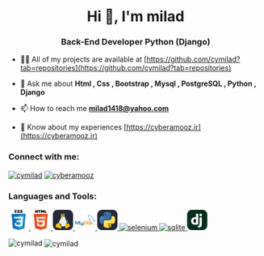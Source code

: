 <h1 align="center">Hi 👋, I'm milad</h1>
<h3 align="center">Back-End Developer Python (Django)</h3>

- 👨‍💻 All of my projects are available at [https://github.com/cymilad?tab=repositories](https://github.com/cymilad?tab=repositories)

- 💬 Ask me about **Html , Css , Bootstrap , Mysql , PostgreSQL , Python , Django**

- 📫 How to reach me **milad1418@yahoo.com**

- 📄 Know about my experiences [https://cyberamooz.ir](https://cyberamooz.ir)

<h3 align="left">Connect with me:</h3>
<p align="left">
<a href="https://instagram.com/cyberamooz" target="_blank"><img align="center" src="https://raw.githubusercontent.com/rahuldkjain/github-profile-readme-generator/master/src/images/icons/Social/instagram.svg" alt="cymilad" height="30" width="40" /></a>
<a href="https://www.youtube.com/@cyberamooz" target="_blank"><img align="center" src="https://raw.githubusercontent.com/rahuldkjain/github-profile-readme-generator/master/src/images/icons/Social/youtube.svg" alt="cyberamooz" height="30" width="40" /></a>
</p>

<h3 align="left">Languages and Tools:</h3>
<p align="left"> <a href="https://www.w3schools.com/css/" target="_blank" rel="noreferrer"> <img src="https://raw.githubusercontent.com/devicons/devicon/master/icons/css3/css3-original-wordmark.svg" alt="css3" width="40" height="40"/> </a> <a href="https://www.w3.org/html/" target="_blank" rel="noreferrer"> <img src="https://raw.githubusercontent.com/devicons/devicon/master/icons/html5/html5-original-wordmark.svg" alt="html5" width="40" height="40"/> </a> <a href="https://developer.mozilla.org/en-US/docs/Web/JavaScript" target="_blank" rel="noreferrer"> <a href="https://www.linux.org/" target="_blank" rel="noreferrer"> <img src="https://raw.githubusercontent.com/tandpfun/skill-icons/refs/heads/main/icons/Linux-Dark.svg" alt="linux" width="40" height="40"/> </a>  <a href="https://www.mysql.com/" target="_blank" rel="noreferrer"> <img src="https://raw.githubusercontent.com/devicons/devicon/master/icons/mysql/mysql-original-wordmark.svg" alt="mysql" width="40" height="40"/> </a>   <a href="https://www.python.org" target="_blank" rel="noreferrer"> <img src="https://raw.githubusercontent.com/tandpfun/skill-icons/refs/heads/main/icons/Python-Dark.svg" alt="python" width="40" height="40"/> </a> <a href="https://www.selenium.dev" target="_blank" rel="noreferrer"> <img src="https://raw.githubusercontent.com/detain/svg-logos/780f25886640cef088af994181646db2f6b1a3f8/svg/selenium-logo.svg" alt="selenium" width="40" height="40"/> </a> <a href="https://www.sqlite.org/" target="_blank" rel="noreferrer"> <img src="https://www.vectorlogo.zone/logos/sqlite/sqlite-icon.svg" alt="sqlite" width="40" height="40"/> </a> <a href="https://www.sqlite.org/" target="_blank" rel="noreferrer"> <img src="https://raw.githubusercontent.com/tandpfun/skill-icons/refs/heads/main/icons/Django.svg" alt="django" width="40" height="40"/> </a> </p>

<p><img align="left" src="https://github-readme-stats.vercel.app/api/top-langs?username=cymilad&show_icons=true&locale=en&layout=compact" alt="cymilad" /></p>

<p>&nbsp;<img align="center" src="https://github-readme-stats.vercel.app/api?username=cymilad&show_icons=true&locale=en" alt="cymilad" /></p>

